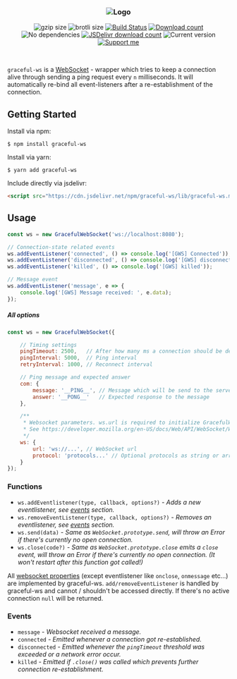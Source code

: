 <h3 align="center">
    <img src="https://user-images.githubusercontent.com/30767528/66257184-01a1c380-e796-11e9-9b2c-4908cfc22c95.png" alt="Logo">
</h3>

<p align="center">
  <img alt="gzip size" src="https://img.badgesize.io/https://raw.githubusercontent.com/Simonwep/graceful-ws/master/lib/graceful-ws.min.js?compression=gzip&style=flat-square">
  <img alt="brotli size" src="https://img.badgesize.io/https://raw.githubusercontent.com/Simonwep/graceful-ws/master/lib/graceful-ws.min.js?compression=brotli&style=flat-square">
  <a href="https://travis-ci.org/Simonwep/graceful-ws"><img
     alt="Build Status"
     src="https://img.shields.io/travis/Simonwep/graceful-ws.svg?style=popout-square"></a>
  <a href="https://www.npmjs.com/package/graceful-ws"><img
     alt="Download count"
     src="https://img.shields.io/npm/dm/graceful-ws.svg?style=popout-square"></a>
  <img alt="No dependencies" src="https://img.shields.io/badge/dependencies-none-27ae60.svg?style=popout-square">
  <a href="https://www.jsdelivr.com/package/npm/graceful-ws"><img
     alt="JSDelivr download count"
     src="https://data.jsdelivr.com/v1/package/npm/graceful-ws/badge"></a>
  <img alt="Current version"
       src="https://img.shields.io/github/tag/Simonwep/graceful-ws.svg?color=3498DB&label=version&style=flat-square">
  <a href="https://www.patreon.com/simonwep"><img
     alt="Support me"
     src="https://img.shields.io/badge/patreon-support-3498DB.svg?style=popout-square"></a>
</p>

<br>


`graceful-ws` is a [WebSocket](https://developer.mozilla.org/en-US/docs/Web/API/WebSocket) - wrapper which tries to keep a connection alive
through sending a ping request every `n` milliseconds. It will automatically re-bind all event-listeners after a re-establishment of the connection.

## Getting Started

Install via npm:
```shell
$ npm install graceful-ws
```

Install via yarn:
```shell
$ yarn add graceful-ws
```

Include directly via jsdelivr:
```html
<script src="https://cdn.jsdelivr.net/npm/graceful-ws/lib/graceful-ws.min.js"></script>
```


## Usage

```js
const ws = new GracefulWebSocket('ws://localhost:8080');

// Connection-state related events
ws.addEventListener('connected', () => console.log('[GWS] Connected'));
ws.addEventListener('disconnected', () => console.log('[GWS] disconnected'));
ws.addEventListener('killed', () => console.log('[GWS] killed'));

// Message event
ws.addEventListener('message', e => {
    console.log('[GWS] Message received: ', e.data);
});
```


##### All options
```js
const ws = new GracefulWebSocket({

    // Timing settings
    pingTimeout: 2500,   // After how many ms a connection should be declared as disconnected
    pingInterval: 5000,  // Ping interval
    retryInterval: 1000, // Reconnect interval

    // Ping message and expected answer
    com: {
        message: '__PING__', // Message which will be send to the server as question "hey, are you still there?"
        answer: '__PONG__'   // Expected response to the message
    },

    /**
     * Websocket parameters. ws.url is required to initialize GracefulWebsocket, otherwise an error will be thrown.
     * See https://developer.mozilla.org/en-US/docs/Web/API/WebSocket/WebSocket#Parameters
     */
    ws: {
        url: 'ws://...', // WebSocket url
        protocol: 'protocols...' // Optional protocols as string or array of strings
    }
});
```

### Functions
* `ws.addEventlistener(type, callback, options?)` _- Adds a new eventlistener, see [events](#events) section._
* `ws.removeEventListener(type, callback, options?)` _- Removes an eventlistener,  see [events](#events) section._
* `ws.send(data)` _- Same as `WebSocket.prototype.send`, will throw an Error if there's currently no open connection._
* `ws.close(code?)` _- Same as `WebSocket.prototype.close` emits a `close` event, will throw an Error if there's currently no open connection. (It won't restart after this function got called!)_

All [websocket properties](https://developer.mozilla.org/en-US/docs/Web/API/WebSocket) (except eventlistener like `onclose`, `onmessage` etc...) are implemented by graceful-ws. `add/removeEventListener` is handled by graceful-ws and cannot / shouldn't be accessed directly.
If there's no active connection `null` will be returned.


### Events
* `message` _- Websocket received a message._
* `connected` _- Emitted whenever a connection got re-established._
* `disconnected` _- Emitted whenever the `pingTimeout` threshold was exceeded or a network error occur._
* `killed` _- Emitted if `.close()` was called which prevents further connection re-establishment._
